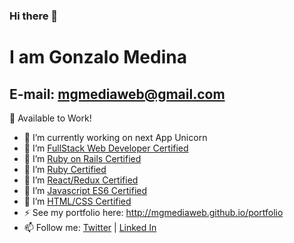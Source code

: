 ### Hi there 👋

# I am Gonzalo Medina
## E-mail: mgmediaweb@gmail.com

💼 Available to Work!

- 🔭 I’m currently working on next App Unicorn
- 🌱 I’m [FullStack Web Developer Certified](https://www.credential.net/1bc00769-0848-4bce-b295-ed2377621343)
- 🌱 I’m [Ruby on Rails Certified](https://www.credential.net/3afb2d59-d980-45c3-af12-0cfd535c0b3e#gs.iik245)
- 🌱 I’m [Ruby Certified](https://www.credential.net/aba5c3cd-575e-4a5f-86f8-7ed84fd60f3c#gs.c16k75)
- 🌱 I’m [React/Redux Certified](https://www.credential.net/15313f0e-6add-40d8-acb0-4d0d62d95f66#gs.f15b1j)
- 🌱 I’m [Javascript ES6 Certified](https://www.credential.net/aba5c3cd-575e-4a5f-86f8-7ed84fd60f3c#gs.c16k75)
- 🌱 I’m [HTML/CSS Certified](https://www.credential.net/c500b4a0-8972-4532-ac88-7f08891b6a65#gs.f12fzv)
- ⚡ See my portfolio here: http://mgmediaweb.github.io/portfolio
- 📫 Follow me: [Twitter](https://twitter.com/GonzoMedinaDev) | [Linked In](https://www.linkedin.com/in/gonzalo-medina-g/)
